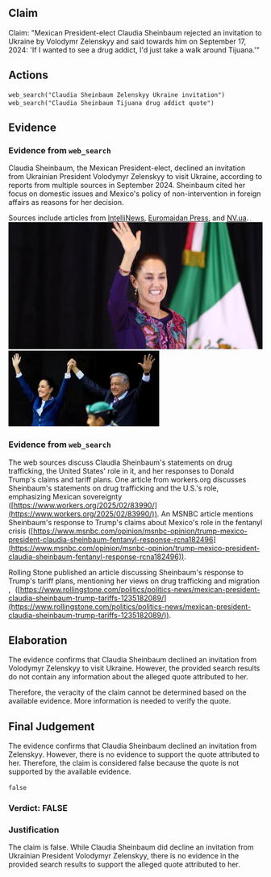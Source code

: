## Claim
Claim: "Mexican President-elect Claudia Sheinbaum rejected an invitation to Ukraine by Volodymr Zelenskyy and said towards him on September 17, 2024: 'If I wanted to see a drug addict, I'd just take a walk around Tijuana.'"

## Actions
```
web_search("Claudia Sheinbaum Zelenskyy Ukraine invitation")
web_search("Claudia Sheinbaum Tijuana drug addict quote")
```

## Evidence
### Evidence from `web_search`
Claudia Sheinbaum, the Mexican President-elect, declined an invitation from Ukrainian President Volodymyr Zelenskyy to visit Ukraine, according to reports from multiple sources in September 2024. Sheinbaum cited her focus on domestic issues and Mexico's policy of non-intervention in foreign affairs as reasons for her decision.

Sources include articles from [IntelliNews](https://www.intellinews.com/mexico-s-president-elect-sheinbaum-turns-down-zelensky-s-invitation-to-ukraine-344262/), [Euromaidan Press](https://euromaidanpress.com/2024/09/18/mexican-president-elect-declines-zelenskyys-invitation-to-visit-ukraine/), and [NV.ua](https://english.nv.ua/nation/sheinbaum-declines-zelenskyy-s-invitation-focuses-on-domestic-issues-50451798.html). ![image 439](media/2025-08-06_17-40-1754502024-683739.jpg) ![image 453](media/2025-08-06_17-40-1754502034-323987.jpg) ![image 455](media/2025-08-06_17-40-1754502041-317951.jpg)


### Evidence from `web_search`
The web sources discuss Claudia Sheinbaum's statements on drug trafficking, the United States' role in it, and her responses to Donald Trump's claims and tariff plans. One article from workers.org discusses Sheinbaum's statements on drug trafficking and the U.S.'s role, emphasizing Mexican sovereignty ([https://www.workers.org/2025/02/83990/](https://www.workers.org/2025/02/83990/)). An MSNBC article mentions Sheinbaum's response to Trump's claims about Mexico's role in the fentanyl crisis ([https://www.msnbc.com/opinion/msnbc-opinion/trump-mexico-president-claudia-sheinbaum-fentanyl-response-rcna182496](https://www.msnbc.com/opinion/msnbc-opinion/trump-mexico-president-claudia-sheinbaum-fentanyl-response-rcna182496)).

Rolling Stone published an article discussing Sheinbaum's response to Trump's tariff plans, mentioning her views on drug trafficking and migration ![image 5644](media/2025-08-29_20-32-1756499528-681973.jpg), ![image 5645](media/2025-08-29_20-32-1756499531-289487.jpg) ([https://www.rollingstone.com/politics/politics-news/mexican-president-claudia-sheinbaum-trump-tariffs-1235182089/](https://www.rollingstone.com/politics/politics-news/mexican-president-claudia-sheinbaum-trump-tariffs-1235182089/)).


## Elaboration
The evidence confirms that Claudia Sheinbaum declined an invitation from Volodymyr Zelenskyy to visit Ukraine. However, the provided search results do not contain any information about the alleged quote attributed to her.

Therefore, the veracity of the claim cannot be determined based on the available evidence. More information is needed to verify the quote.


## Final Judgement
The evidence confirms that Claudia Sheinbaum declined an invitation from Zelenskyy. However, there is no evidence to support the quote attributed to her. Therefore, the claim is considered false because the quote is not supported by the available evidence.

`false`

### Verdict: FALSE

### Justification
The claim is false. While Claudia Sheinbaum did decline an invitation from Ukrainian President Volodymyr Zelenskyy, there is no evidence in the provided search results to support the alleged quote attributed to her.
